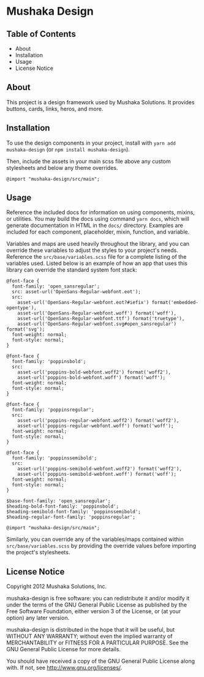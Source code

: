 # Mushaka Design

## Table of Contents
* About
* Installation
* Usage
* License Notice

## About
This project is a design framework used by Mushaka Solutions. It provides buttons, cards, links, heros, and more.

## Installation
To use the design components in your project, install with `yarn add mushaka-design` (or `npm install mushaka-design`).

Then, include the assets in your main scss file above any custom stylesheets and below any theme overrides.

```
@import "mushaka-design/src/main";
```

## Usage
Reference the included docs for information on using components, mixins, or utilities. You may build the docs using command `yarn docs`, which will generate documentation in HTML in the `docs/` directory. Examples are included for each component, placeholder, mixin, function, and variable.

Variables and maps are used heavily throughout the library, and you can override these variables to adjust the styles to your project's needs. Reference the `src/base/variables.scss` file for a complete listing of the variables used. Listed below is an example of how an app that uses this library can override the standard system font stack:

```
@font-face {
  font-family: 'open_sansregular';
  src: asset-url('OpenSans-Regular-webfont.eot');
  src:
    asset-url('OpenSans-Regular-webfont.eot?#iefix') format('embedded-opentype'),
    asset-url('OpenSans-Regular-webfont.woff') format('woff'),
    asset-url('OpenSans-Regular-webfont.ttf') format('truetype'),
    asset-url('OpenSans-Regular-webfont.svg#open_sansregular') format('svg');
  font-weight: normal;
  font-style: normal;
}

@font-face {
  font-family: 'poppinsbold';
  src:
    asset-url('poppins-bold-webfont.woff2') format('woff2'),
    asset-url('poppins-bold-webfont.woff') format('woff');
  font-weight: normal;
  font-style: normal;
}

@font-face {
  font-family: 'poppinsregular';
  src:
    asset-url('poppins-regular-webfont.woff2') format('woff2'),
    asset-url('poppins-regular-webfont.woff') format('woff');
  font-weight: normal;
  font-style: normal;
}

@font-face {
  font-family: 'poppinssemibold';
  src:
    asset-url('poppins-semibold-webfont.woff2') format('woff2'),
    asset-url('poppins-semibold-webfont.woff') format('woff');
  font-weight: normal;
  font-style: normal;
}

$base-font-family: 'open_sansregular';
$heading-bold-font-family: 'poppinsbold';
$heading-semibold-font-family: 'poppinssemibold';
$heading-regular-font-family: 'poppinsregular';

@import "mushaka-design/src/main";
```

Similarly, you can override any of the variables/maps contained within `src/base/variables.scss` by providing the override values before importing the project's stylesheets.

## License Notice
Copyright 2012 Mushaka Solutions, Inc.

mushaka-design is free software: you can redistribute it and/or modify
it under the terms of the GNU General Public License as published by
the Free Software Foundation, either version 3 of the License, or
(at your option) any later version.

mushaka-design is distributed in the hope that it will be useful,
but WITHOUT ANY WARRANTY; without even the implied warranty of
MERCHANTABILITY or FITNESS FOR A PARTICULAR PURPOSE. See the
GNU General Public License for more details.

You should have received a copy of the GNU General Public License
along with. If not, see http://www.gnu.org/licenses/.
